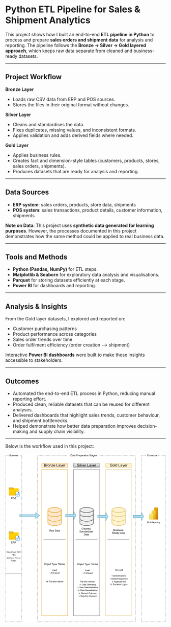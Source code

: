 # Python ETL Pipeline for Sales & Shipment Analytics

This project shows how I built an end-to-end **ETL pipeline in Python** to process and prepare **sales orders and shipment data** for analysis and reporting. The pipeline follows the **Bronze → Silver → Gold layered approach**, which keeps raw data separate from cleaned and business-ready datasets.

---

## Project Workflow

**Bronze Layer**

* Loads raw CSV data from ERP and POS sources.
* Stores the files in their original format without changes.

**Silver Layer**

* Cleans and standardises the data.
* Fixes duplicates, missing values, and inconsistent formats.
* Applies validation and adds derived fields where needed.

**Gold Layer**

* Applies business rules.
* Creates fact and dimension-style tables (customers, products, stores, sales orders, shipments).
* Produces datasets that are ready for analysis and reporting.

---

## Data Sources

* **ERP system**: sales orders, products, store data, shipments
* **POS system**: sales transactions, product details, customer information, shipments
  
 **Note on Data**: This project uses **synthetic data generated for learning purposes**. However, the processes documented in this project demonstrates how the same
  method could be applied to real business data.

---

## Tools and Methods

* **Python (Pandas, NumPy)** for ETL steps.
* **Matplotlib & Seaborn** for exploratory data analysis and visualisations.
* **Parquet** for storing datasets efficiently at each stage.
* **Power BI** for dashboards and reporting.

---

## Analysis & Insights

From the Gold layer datasets, I explored and reported on:

* Customer purchasing patterns
* Product performance across categories
* Sales order trends over time
* Order fulfilment efficiency (order creation --> shipment)

Interactive **Power BI dashboards** were built to make these insights accessible to stakeholders.

---

## Outcomes

* Automated the end-to-end ETL process in Python, reducing manual reporting effort.
* Produced clean, reliable datasets that can be reused for different analyses.
* Delivered dashboards that highlight sales trends, customer behaviour, and shipment bottlenecks.
* Helped demonstrate how better data preparation improves decision-making and supply chain visibility.

---

Below is the workflow used in this project:

![](py_erd_diagram-Page.svg)


